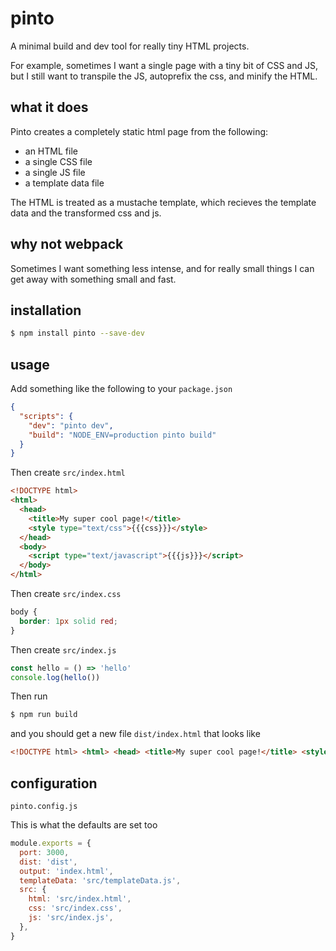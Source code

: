 # pinto

A minimal build and dev tool for really tiny HTML projects.

For example, sometimes I want a single page with a tiny bit of CSS and JS, but I still want to transpile the JS, autoprefix the css, and minify the HTML.

## what it does

Pinto creates a completely static html page from the following:

* an HTML file
* a single CSS file
* a single JS file
* a template data file

The HTML is treated as a mustache template, which recieves 
the template data and the transformed css and js.

## why not webpack

Sometimes I want something less intense, and for really small things I can get away with something small and fast.

## installation

```bash
$ npm install pinto --save-dev
```

## usage

Add something like the following to your `package.json`

```json
{
  "scripts": {
    "dev": "pinto dev",
    "build": "NODE_ENV=production pinto build"
  }
}
```

Then create `src/index.html`

```html
<!DOCTYPE html>
<html>
  <head>
    <title>My super cool page!</title>
    <style type="text/css">{{{css}}}</style>
  </head>
  <body>
    <script type="text/javascript">{{{js}}}</script>
  </body>
</html>
```

Then create `src/index.css`

```css
body {
  border: 1px solid red;
}
```

Then create `src/index.js`

```javascript
const hello = () => 'hello'
console.log(hello())
```

Then run

```bash
$ npm run build
```

and you should get a new file `dist/index.html` that looks like

```html
<!DOCTYPE html> <html> <head> <title>My super cool page!</title> <style type="text/css">body{border:1px solid red}</style> </head> <body> <script type="text/javascript">var hello=function(){return"hello"};console.log(hello());</script> </body> </html> 
```




## configuration
`pinto.config.js`

This is what the defaults are set too

```javascript
module.exports = {
  port: 3000,
  dist: 'dist',
  output: 'index.html',
  templateData: 'src/templateData.js',
  src: {
    html: 'src/index.html',
    css: 'src/index.css',
    js: 'src/index.js',
  },
}
```

